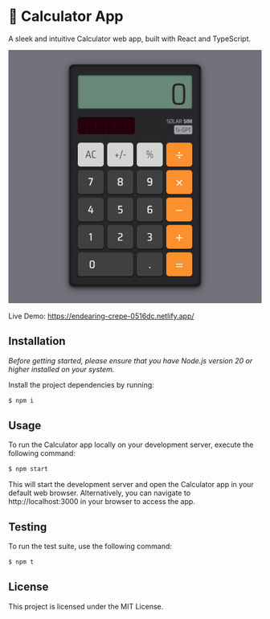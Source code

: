 # 🧮 Calculator App

A sleek and intuitive Calculator web app, built with React and TypeScript.

![image](./assets/calc-640x640-min.png)

Live Demo: <a href="https://endearing-crepe-0516dc.netlify.app/" target="_blank">https://endearing-crepe-0516dc.netlify.app/</a>

## Installation

*Before getting started, please ensure that you have Node.js version 20 or higher installed on your system.*

Install the project dependencies by running:

```bash
$ npm i
```

## Usage

To run the Calculator app locally on your development server, execute the following command:

```bash
$ npm start
```

This will start the development server and open the Calculator app in your default web browser. Alternatively, you can navigate to http://localhost:3000 in your browser to access the app.

## Testing

To run the test suite, use the following command:

```bash
$ npm t
```

## License

This project is licensed under the MIT License.
